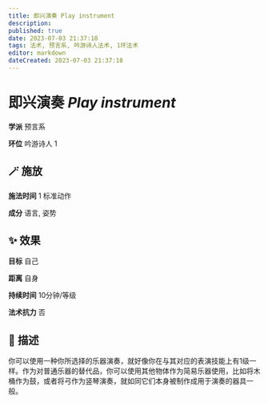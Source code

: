 ```yaml
---
title: 即兴演奏 Play instrument
description: 
published: true
date: 2023-07-03 21:37:18
tags: 法术, 预言系, 吟游诗人法术, 1环法术
editor: markdown
dateCreated: 2023-07-03 21:37:18
---
```


# **即兴演奏** *Play instrument*

**学派** 预言系 

**环位** 吟游诗人 1

## 🪄 施放

**施法时间** 1 标准动作

**成分** 语言, 姿势

## ✨ 效果 

**目标** 自己 

**距离** 自身  

**持续时间** 10分钟/等级 

**法术抗力** 否

## 📖 描述

你可以使用一种你所选择的乐器演奏，就好像你在与其对应的表演技能上有1级一样。作为对普通乐器的替代品，你可以使用其他物体作为简易乐器使用，比如将木桶作为鼓，或者将弓作为竖琴演奏，就如同它们本身被制作成用于演奏的器具一般。
    